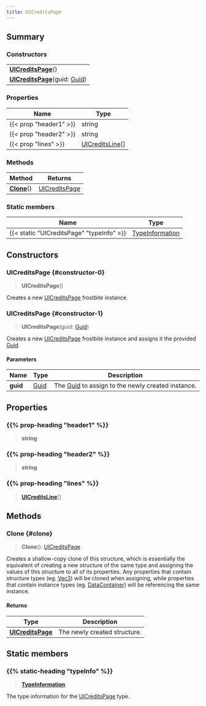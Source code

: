 ```yaml
---
title: UICreditsPage
---
```


## Summary

### Constructors

|  |
| --- |
| **[UICreditsPage](#constructor-0)**() |
| **[UICreditsPage](#constructor-1)**(guid: [Guid](/vext/ref/shared/type/guid)) |

### Properties

| Name | Type |
| ---- | ---- |
| {{< prop "header1" >}} | string |
| {{< prop "header2" >}} | string |
| {{< prop "lines" >}} | [UICreditsLine](/vext/ref/fb/uicreditsline)[] |

### Methods

| Method | Returns |
| ------ | ------- |
| **[Clone](#clone)**() | [UICreditsPage](/vext/ref/fb/uicreditspage) |

### Static members

| Name | Type |
| ---- | ---- |
| {{< static "UICreditsPage" "typeInfo" >}} | [TypeInformation](/vext/ref/shared/type/typeinformation) |

## Constructors

### UICreditsPage {#constructor-0}

> **UICreditsPage**()

Creates a new [UICreditsPage](/vext/ref/fb/uicreditspage) frostbite instance.

### UICreditsPage {#constructor-1}

> **UICreditsPage**(guid: [Guid](/vext/ref/shared/type/guid))

Creates a new [UICreditsPage](/vext/ref/fb/uicreditspage) frostbite instance and assigns it the provided [Guid](/vext/ref/shared/type/guid).

#### Parameters

| Name | Type | Description |
| ---- | ---- | ----------- |
| **guid** | [Guid](/vext/ref/shared/type/guid) | The [Guid](/vext/ref/shared/type/guid) to assign to the newly created instance. |

## Properties

### {{% prop-heading "header1" %}}

> **string**

### {{% prop-heading "header2" %}}

> **string**

### {{% prop-heading "lines" %}}

> **[UICreditsLine](/vext/ref/fb/uicreditsline)**[]

## Methods

### Clone {#clone}

> **Clone**(): [UICreditsPage](/vext/ref/fb/uicreditspage)

Creates a shallow-copy clone of this structure, which is essentially the equivalent of creating a new structure of the same type and assigning the values of this structure to all of its properties. Any properties that contain structure types (eg. [Vec3](/vext/ref/shared/type/vec3)) will be cloned when assigning, while properties that contain instance types (eg. [DataContainer](/vext/ref/shared/type/datacontainer)) will be referencing the same instance.

#### Returns

| Type | Description |
| ---- | ----------- |
| **[UICreditsPage](/vext/ref/fb/uicreditspage)** | The newly created structure. |

## Static members

### {{% static-heading "typeInfo" %}}

> **[TypeInformation](/vext/ref/shared/type/typeinformation)**

The type information for the [UICreditsPage](/vext/ref/fb/uicreditspage) type.

